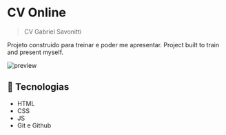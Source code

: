 # CV Online

>CV Gabriel Savonitti

Projeto construido para treinar e poder me apresentar.
Project built to train and present myself.

![preview](./.github\preview.png)

## 💼 Tecnologias

- HTML
- CSS
- JS
- Git e Github

##